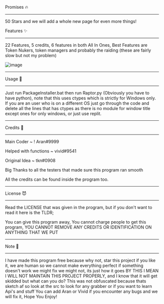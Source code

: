 Promises 🔥
______

50 Stars and we will add a whole new page for even more things!

Features ✨
______

22 Features, 5 credits, 6 features in both All In Ones,
Best Features are Token Nukers, token managers and probably the raiding (these are fairly slow but not my problem)

![image](https://user-images.githubusercontent.com/96021763/150035189-5484e6ac-8889-40a5-a1de-75879f3d55e0.png)
______

Usage 🙌
______

Just run PackageInstaller.bat then run Raptor.py (Obviously you have to have python), note that this uses ctypes which is strictly for Windows only. 
If you are an user who is on a different OS just go through the code and delete all the lines that has ctypes as there is no module for window title 
except ones for only windows, or just use replit.
______

Credits 🤝
______

Main Coder ~ ! Aran#9999

Helped with functions ~ vivid#9541

Original Idea ~ tkn#0908

Big Thanks to all the testers that made sure this program ran smooth


All the credits can be found inside the program too. 
______

License 😈
______

Read the LICENSE that was given in the program, but if you don't want to read it here is the TLDR;

You can give this program away,
You cannot charge people to get this program,
YOU CANNOT REMOVE ANY CREDITS OR IDENTIFICATION ON ANYTHING THAT WE PUT

______

Note 📝
______

I have made this program free because why not, star this project if you like it, we are human so we cannot make everything perfect if something doesn't work
we might fix we might not, its just how it goes BY THIS I MEAN I WILL NOT MAINTAIN THIS PROJECT PROPERLY, 
and I know that it will get skidded but what can you do?
This was not obfuscated because thats sketch af so look at the src to look for any grabber or if you want to learn Api's and stuff
You can add Aran or Vivid if you encounter any bugs and we will fix it, Hope You Enjoy!

